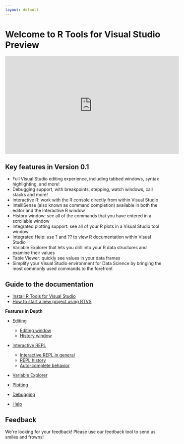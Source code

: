 ```yaml
---
layout: default
---
```


# Welcome to R Tools for Visual Studio Preview

<iframe width="560" height="315" src="https://www.youtube.com/embed/VEOhaP4x7LE" frameborder="0" allowfullscreen></iframe>

## Key features in Version 0.1

* Full Visual Studio editing experience, including tabbed windows, syntax highlighting, and more!
* Debugging support, with breakpoints, stepping, watch windows, call stacks and more!
* Interactive R: work with the R console directly from within Visual Studio
* IntelliSense (also known as command completion) available in both the editor and the Interactive R window
* History window: see all of the commands that you have entered in a scrollable window
* Integrated plotting support: see all of your R plots in a Visual Studio tool window
* Integrated Help: use ? and ?? to view R documentation within Visual Studio
* Variable Explorer that lets you drill into your R data structures and examine their values
* Table Viewer: quickly see values in your data frames
* Simplify your Visual Studio environment for Data Science by bringing the most commonly used commands to the forefront

## Guide to the documentation

* [Install R Tools for Visual Studio](installation.html)
* [How to start a new project using RTVS](start-project.html)

**Features in Depth**

* [Editing](editing.html)
	* [Editing window](editing.html#editing-window)
	* [History window](editing.html#history-window)
* [Interactive REPL](interactive-repl.html)
	* [Interactive REPL in general](interactive-repl.html#repl-general)
	* [REPL history](interactive-repl.html#repl-history)
	* [Auto-complete behavior](interactive-repl.html#auto-complete)

* [Variable Explorer](variable-explorer.html)
* [Plotting](plotting.html)
* [Debugging](debugging.html)
* [Help](help.html)

## Feedback
We're looking for your feedback! Please use our feedback tool to send us smiles and frowns!


